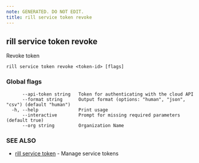 ```yaml
---
note: GENERATED. DO NOT EDIT.
title: rill service token revoke
---
```

## rill service token revoke

Revoke token

```
rill service token revoke <token-id> [flags]
```

### Global flags

```
      --api-token string   Token for authenticating with the cloud API
      --format string      Output format (options: "human", "json", "csv") (default "human")
  -h, --help               Print usage
      --interactive        Prompt for missing required parameters (default true)
      --org string         Organization Name
```

### SEE ALSO

* [rill service token](token.md)	 - Manage service tokens

